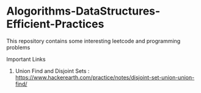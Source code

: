 # Alogorithms-DataStructures-Efficient-Practices
This repository contains some interesting leetcode and programming problems

Important Links

1. Union Find and Disjoint Sets : https://www.hackerearth.com/practice/notes/disjoint-set-union-union-find/ 
